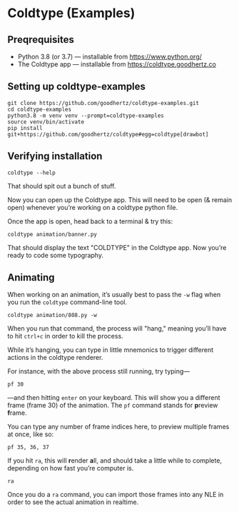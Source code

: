 # Coldtype (Examples)

## Preqrequisites

- Python 3.8 (or 3.7) — installable from https://www.python.org/
- The Coldtype app — installable from https://coldtype.goodhertz.co

## Setting up coldtype-examples

```
git clone https://github.com/goodhertz/coldtype-examples.git
cd coldtype-examples
python3.8 -m venv venv --prompt=coldtype-examples
source venv/bin/activate
pip install git+https://github.com/goodhertz/coldtype#egg=coldtype[drawbot]
```

## Verifying installation

```
coldtype --help
```

That should spit out a bunch of stuff.

Now you can open up the Coldtype app. This will need to be open (& remain open) whenever you’re working on a coldtype python file.

Once the app is open, head back to a terminal & try this:

```
coldtype animation/banner.py
```

That should display the text "COLDTYPE" in the Coldtype app. Now you’re ready to code some typography.

## Animating

When working on an animation, it’s usually best to pass the `-w` flag when you run the `coldtype` command-line tool.

```
coldtype animation/808.py -w
```

When you run that command, the process will "hang," meaning you’ll have to hit `ctrl+c` in order to kill the process.

While it’s hanging, you can type in little mnemonics to trigger different actions in the coldtype renderer.

For instance, with the above process still running, try typing—

```
pf 30
```

—and then hitting `enter` on your keyboard. This will show you a different frame (frame 30) of the animation. The `pf` command stands for **p**review **f**rame.

You can type any number of frame indices here, to preview multiple frames at once, like so:

```
pf 35, 36, 37
```

If you hit `ra`, this will **r**ender **a**ll, and should take a little while to complete, depending on how fast you’re computer is.

```
ra
```

Once you do a `ra` command, you can import those frames into any NLE in order to see the actual animation in realtime.
